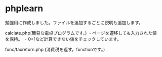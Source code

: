 # phplearn
勉強用に作成しました。ファイルを追加するごとに説明も追加します。

calclate.php(簡易な電卓プログラムです。)
・ページを遷移しても入力された値を保持。
・0÷1など計算できない値をチェックしています。

func/taxreturn.php (消費税を返す。functionです。)
